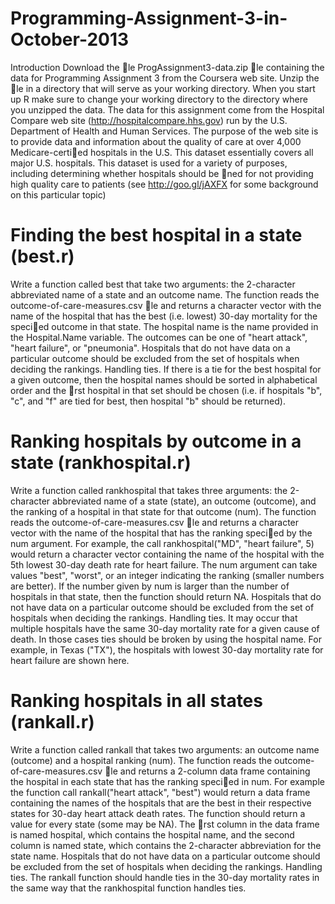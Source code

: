 Programming-Assignment-3-in-October-2013
========================================
Introduction
Download the le ProgAssignment3-data.zip le containing the data for Programming Assignment 3 from
the Coursera web site. Unzip the le in a directory that will serve as your working directory. When you
start up R make sure to change your working directory to the directory where you unzipped the data.
The data for this assignment come from the Hospital Compare web site (http://hospitalcompare.hhs.gov)
run by the U.S. Department of Health and Human Services. The purpose of the web site is to provide data and
information about the quality of care at over 4,000 Medicare-certied hospitals in the U.S. This dataset essentially covers all major U.S. hospitals. This dataset is used for a variety of purposes, including determining
whether hospitals should be ned for not providing high quality care to patients (see http://goo.gl/jAXFX
for some background on this particular topic)

Finding the best hospital in a state (best.r)
========================================
Write a function called best that take two arguments: the 2-character abbreviated name of a state and an
outcome name. The function reads the outcome-of-care-measures.csv le and returns a character vector
with the name of the hospital that has the best (i.e. lowest) 30-day mortality for the specied outcome
in that state. The hospital name is the name provided in the Hospital.Name variable. The outcomes can
be one of "heart attack", "heart failure", or "pneumonia". Hospitals that do not have data on a particular
outcome should be excluded from the set of hospitals when deciding the rankings.
Handling ties. If there is a tie for the best hospital for a given outcome, then the hospital names should
be sorted in alphabetical order and the rst hospital in that set should be chosen (i.e. if hospitals "b", "c",
and "f" are tied for best, then hospital "b" should be returned).

Ranking hospitals by outcome in a state (rankhospital.r)
========================================
Write a function called rankhospital that takes three arguments: the 2-character abbreviated name of a
state (state), an outcome (outcome), and the ranking of a hospital in that state for that outcome (num).
The function reads the outcome-of-care-measures.csv le and returns a character vector with the name
of the hospital that has the ranking specied by the num argument. For example, the call
rankhospital("MD", "heart failure", 5) would return a character vector containing the name of the hospital with the 5th lowest 30-day death rate
for heart failure. The num argument can take values "best", "worst", or an integer indicating the ranking
(smaller numbers are better). If the number given by num is larger than the number of hospitals in that
state, then the function should return NA. Hospitals that do not have data on a particular outcome should
be excluded from the set of hospitals when deciding the rankings.
Handling ties. It may occur that multiple hospitals have the same 30-day mortality rate for a given cause
of death. In those cases ties should be broken by using the hospital name. For example, in Texas ("TX"),
the hospitals with lowest 30-day mortality rate for heart failure are shown here.

Ranking hospitals in all states (rankall.r)
========================================
Write a function called rankall that takes two arguments: an outcome name (outcome) and a hospital ranking (num). The function reads the outcome-of-care-measures.csv le and returns a 2-column data frame
containing the hospital in each state that has the ranking specied in num. For example the function call
rankall("heart attack", "best") would return a data frame containing the names of the hospitals that
are the best in their respective states for 30-day heart attack death rates. The function should return a value
for every state (some may be NA). The rst column in the data frame is named hospital, which contains
the hospital name, and the second column is named state, which contains the 2-character abbreviation for
the state name. Hospitals that do not have data on a particular outcome should be excluded from the set of
hospitals when deciding the rankings.
Handling ties. The rankall function should handle ties in the 30-day mortality rates in the same way
that the rankhospital function handles ties.
